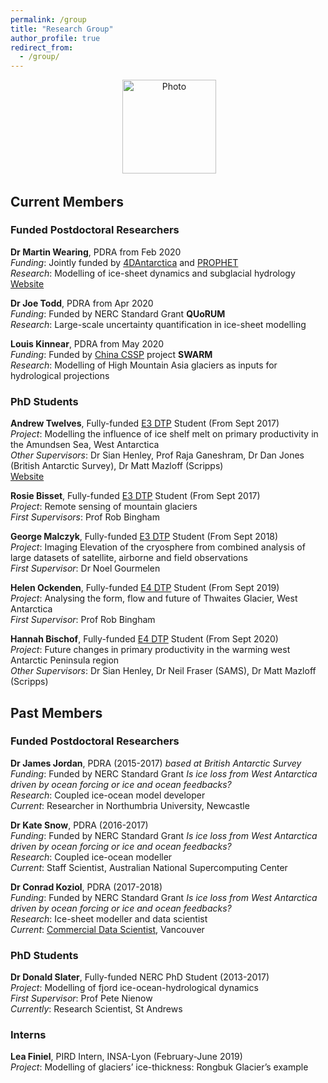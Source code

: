 ```yaml
---
permalink: /group
title: "Research Group"
author_profile: true
redirect_from: 
  - /group/
---
```


<p align="center">
  <img src="https://dngoldberg.github.io/files/ice_shot_2.jpg?raw=true" alt="Photo" style="width: 150px;"/>
</p>



## Current Members

### Funded Postdoctoral Researchers

**Dr Martin Wearing**, PDRA from Feb 2020 <br />
_Funding_: Jointly funded by [4DAntarctica](http://4dantarctica.enveo.at/) and [PROPHET](https://thwaitesglacier.org/projects/prophet) <br />
_Research_: Modelling of ice-sheet dynamics and subglacial hydrology <br />
[Website](https://martinwearing.com/)

**Dr Joe Todd**, PDRA from Apr 2020 <br />
_Funding_: Funded by NERC Standard Grant **QUoRUM** <br />
_Research_: Large-scale uncertainty quantification in ice-sheet modelling

**Louis Kinnear**, PDRA from May 2020 <br />
_Funding_: Funded by [China CSSP](https://www.metoffice.gov.uk/research/approach/collaboration/newton/cssp-china/index) project **SWARM** <br />
_Research_: Modelling of High Mountain Asia glaciers as inputs for hydrological projections

### PhD Students

**Andrew Twelves**, Fully-funded [E3 DTP](https://www.ed.ac.uk/e4-dtp) Student (From Sept 2017) <br />
_Project_: Modelling the influence of ice shelf melt on primary productivity in the Amundsen Sea, West Antarctica <br />
_Other Supervisors_: Dr Sian Henley, Prof Raja Ganeshram, Dr Dan Jones (British Antarctic Survey), Dr Matt Mazloff (Scripps) <br />
[Website](https://blogs.ed.ac.uk/andrewtwelves/)

**Rosie Bisset**, Fully-funded [E3 DTP](https://www.ed.ac.uk/e4-dtp) Student (From Sept 2017) <br />
_Project_: Remote sensing of mountain glaciers <br />
_First Supervisors_: Prof Rob Bingham

**George Malczyk**, Fully-funded [E3 DTP](https://www.ed.ac.uk/e4-dtp) Student (From Sept 2018) <br />
_Project_: Imaging Elevation of the cryosphere from combined analysis of large datasets of satellite, airborne and field observations <br />
_First Supervisor_: Dr Noel Gourmelen

**Helen Ockenden**, Fully-funded [E4 DTP](https://www.ed.ac.uk/e4-dtp) Student (From Sept 2019) <br />
_Project_: Analysing the form, flow and future of Thwaites Glacier, West Antarctica <br />
_First Supervisor_: Prof Rob Bingham

**Hannah Bischof**, Fully-funded [E4 DTP](https://www.ed.ac.uk/e4-dtp) Student (From Sept 2020) <br />
_Project_: Future changes in primary productivity in the warming west Antarctic Peninsula region <br />
_Other Supervisors_: Dr Sian Henley, Dr Neil Fraser (SAMS), Dr Matt Mazloff (Scripps)

## Past Members

### Funded Postdoctoral Researchers

**Dr James Jordan**, PDRA (2015-2017) _based at British Antarctic Survey_ <br />
_Funding_: Funded by NERC Standard Grant _Is ice loss from West Antarctica driven by ocean forcing or ice and ocean feedbacks?_ <br />
_Research_: Coupled ice-ocean model developer <br />
_Current_: Researcher in Northumbria University, Newcastle

**Dr Kate Snow**, PDRA (2016-2017) <br />
_Funding_: Funded by NERC Standard Grant _Is ice loss from West Antarctica driven by ocean forcing or ice and ocean feedbacks?_ <br />
_Research_: Coupled ice-ocean modeller <br />
_Current_: Staff Scientist, Australian National Supercomputing Center

**Dr Conrad Koziol**, PDRA (2017-2018) <br />
_Funding_: Funded by NERC Standard Grant _Is ice loss from West Antarctica driven by ocean forcing or ice and ocean feedbacks?_ <br />
_Research_: Ice-sheet modeller and data scientist <br />
_Current_: [Commercial Data Scientist](inletlabs.com), Vancouver 

### PhD Students

**Dr Donald Slater**, Fully-funded NERC PhD Student (2013-2017) <br />
_Project_: Modelling of fjord ice-ocean-hydrological dynamics <br />
_First Supervisor_: Prof Pete Nienow <br />
_Currently_: Research Scientist, St Andrews

### Interns

**Lea Finiel**, PIRD Intern, INSA-Lyon (February-June 2019) <br />
_Project_: Modelling of glaciers’ ice-thickness: Rongbuk Glacier’s example

